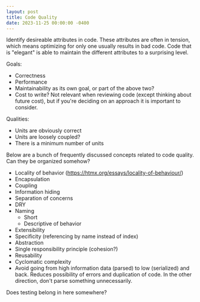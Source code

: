 ```yaml
---
layout: post
title: Code Quality
date: 2023-11-25 00:00:00 -0400
---
```


Identify desireable attributes in code. These attributes are often in tension, which means optimizing for only one usually results in bad code. Code that is "elegant" is able to maintain the different attributes to a surprising level.

Goals:

- Correctness
- Performance
- Maintainability as its own goal, or part of the above two?
- Cost to write? Not relevant when reviewing code (except thinking about future cost), but if you're deciding on an approach it is important to consider.

Qualities:

- Units are obviously correct
- Units are loosely coupled?
- There is a minimum number of units

Below are a bunch of frequently discussed concepts related to code quality. Can they be organized somehow?

- Locality of behavior (https://htmx.org/essays/locality-of-behaviour/)
- Encapsulation
- Coupling
- Information hiding
- Separation of concerns
- DRY
- Naming
  - Short
  - Descriptive of behavior
- Extensibility
- Specificity (referencing by name instead of index)
- Abstraction
- Single responsibility principle (cohesion?)
- Reusability
- Cyclomatic complexity
- Avoid going from high information data (parsed) to low (serialized) and back. Reduces possibility of errors and duplication of code. In the other direction, don't parse something unnecessarily.

Does testing belong in here somewhere?